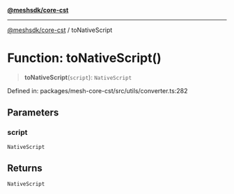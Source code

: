 [**@meshsdk/core-cst**](../README.md)

***

[@meshsdk/core-cst](../globals.md) / toNativeScript

# Function: toNativeScript()

> **toNativeScript**(`script`): `NativeScript`

Defined in: packages/mesh-core-cst/src/utils/converter.ts:282

## Parameters

### script

`NativeScript`

## Returns

`NativeScript`
